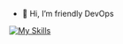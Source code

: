 - 👋 Hi, I’m friendly DevOps

[![My Skills](https://skillicons.dev/icons?i=linux,docker,aws,terraform,kubernetes,nginx,cloudflare,prometheus,grafana,postgres,mysql,mongodb,redis,git,github,githubactions,gitlab,postman,bash,regex,wordpress,vscode,discord&perline=8)](https://skillicons.dev)
